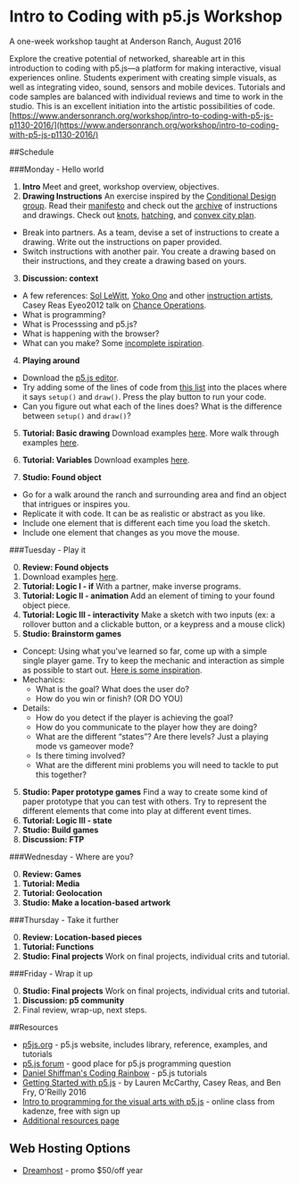 # Intro to Coding with p5.js Workshop 

A one-week workshop taught at Anderson Ranch, August 2016

Explore the creative potential of networked, shareable art in this introduction to coding with p5.js—a platform for making interactive, visual experiences online. Students experiment with creating simple visuals, as well as integrating video, sound, sensors and mobile devices. Tutorials and code samples are balanced with individual reviews and time to work in the studio. This is an excellent initiation into the artistic possibilities of code. [https://www.andersonranch.org/workshop/intro-to-coding-with-p5-js-p1130-2016/](https://www.andersonranch.org/workshop/intro-to-coding-with-p5-js-p1130-2016/)


##Schedule

###Monday - Hello world
1. __Intro__ Meet and greet, workshop overview, objectives.
2. __Drawing Instructions__ An exercise inspired by the [Conditional Design group](http://conditionaldesign.org/). Read their [manifesto](http://conditionaldesign.org/manifesto/) and check out the [archive](http://conditionaldesign.org/archive/) of instructions and drawings. Check out [knots](http://conditionaldesign.org/workshops/knots/), [hatching](http://conditionaldesign.org/workshops/hatching/), and [convex city plan](http://conditionaldesign.org/workshops/convex-city-plan/).

  * Break into partners. As a team, devise a set of instructions to create a drawing. Write out the instructions on paper provided.
  * Switch instructions with another pair. You create a drawing based on their instructions, and they create a drawing based on yours.
  
3. __Discussion: context__
  * A few references: [Sol LeWitt](https://en.wikipedia.org/wiki/Sol_LeWitt), [Yoko Ono](https://monoskop.org/images/2/2a/Ono_Yoko_Grapefruit_A_Book_of_Instructions_and_Drawings_by_Yoko_Ono_S_and_S_edition_excerpt.pdf) and other [instruction artists](http://www.e-flux.com/projects/do_it/notes/essay/e002_text.html), Casey Reas Eyeo2012 talk on [Chance Operations](https://vimeo.com/45851523).
  * What is programming?
  * What is Processsing and p5.js?
  * What is happening with the browser?
  * What can you make? Some [incomplete ispiration](https://github.com/lmccart/p5-workshop/blob/master/inspiration.md).

4. __Playing around__

  * Download the [p5.js editor](http://p5js.org/download/).
  * Try adding some of the lines of code from [this list](https://github.com/lmccart/p5-workshop/blob/master/commands.md) into the places where it says `setup()` and `draw()`. Press the play button to run your code.
  * Can you figure out what each of the lines does? What is the difference between `setup()` and `draw()`?

5. __Tutorial: Basic drawing__ Download examples [here](https://github.com/lmccart/p5-workshop/blob/master/01_drawing/01_drawing.zip). More walk through examples [here](http://p5js.org/home/).

6. __Tutorial: Variables__ Download examples [here](https://github.com/lmccart/p5-workshop/blob/master/02_variables_animation/02_variables_animation.zip).

7. __Studio: Found object__ 
  * Go for a walk around the ranch and surrounding area and find an object that intrigues or inspires you.
  * Replicate it with code. It can be as realistic or abstract as you like.
  * Include one element that is different each time you load the sketch.
  * Include one element that changes as you move the mouse.
  

###Tuesday - Play it

0. __Review: Found objects__
1. Download examples [here](https://github.com/lmccart/p5-workshop/blob/master/02_variables_animation/02_variables_animation.zip).
2. __Tutorial: Logic I - if__ With a partner, make inverse programs.
2. __Tutorial: Logic II - animation__ Add an element of timing to your found object piece.
3. __Tutorial: Logic III - interactivity__ Make a sketch with two inputs (ex: a rollover button and a clickable button, or a keypress and a mouse click)
4. __Studio: Brainstorm games__
 * Concept: Using what you've learned so far, come up with a simple single player game. Try to keep the mechanic and interaction as simple as possible to start out. [Here is some inspiration](https://github.com/lmccart/p5-workshop/blob/master/inspiration.md#games).
 * Mechanics:
    * What is the goal? What does the user do?
    * How do you win or finish? (OR DO YOU)
 * Details:
    * How do you detect if the player is achieving the goal?
    * How do you communicate to the player how they are doing?
    * What are the different “states”? Are there levels? Just a playing mode vs gameover mode?
    * Is there timing involved?
    * What are the different mini problems you will need to tackle to put this together?

5. __Studio: Paper prototype games__ Find a way to create some kind of paper prototype that you can test with others. Try to represent the different elements that come into play at different event times.
6. __Tutorial: Logic III - state__
7. __Studio: Build games__
8. __Discussion: FTP__

###Wednesday - Where are you?

0. __Review: Games__
2. __Tutorial: Media__
3. __Tutorial: Geolocation__
4. __Studio: Make a location-based artwork__

###Thursday - Take it further

0. __Review: Location-based pieces__
1. __Tutorial: Functions__
2. __Studio: Final projects__ Work on final projects, individual crits and tutorial.

###Friday - Wrap it up

0. __Studio: Final projects__ Work on final projects, individual crits and tutorial.
1. __Discussion: p5 community__
2. Final review, wrap-up, next steps.


##Resources

* [p5js.org](http://p5js.org) - p5.js website, includes library, reference, examples, and tutorials
* [p5.js forum](https://forum.processing.org/two/) - good place for p5.js programming question
* [Daniel Shiffman's Coding Rainbow](https://www.youtube.com/playlist?list=PLRqwX-V7Uu6Zy51Q-x9tMWIv9cueOFTFA) - p5.js tutorials
* [Getting Started with p5.js](https://www.amazon.com/Make-Interactive-Graphics-JavaScript-Processing/dp/1457186772) - by Lauren McCarthy, Casey Reas, and Ben Fry, O'Reilly 2016
* [Intro to programming for the visual arts with p5.js](https://www.kadenze.com/courses/introduction-to-programming-for-the-visual-arts-with-p5-js/info) - online class from kadenze, free with sign up
* [Additional resources page](https://github.com/ITPNYU/ICM-2015/wiki/Resources)

## Web Hosting Options
* [Dreamhost](https://www.dreamhost.com/promo/dreamsavings50/) - promo $50/off year
